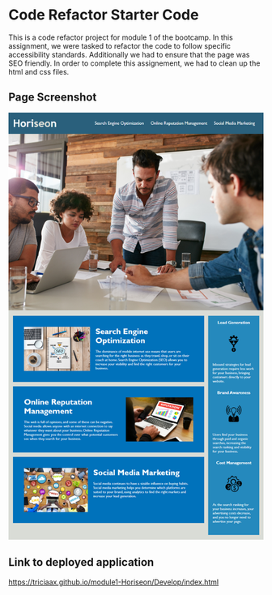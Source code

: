 # Code Refactor Starter Code
This is a code refactor project for module 1 of the bootcamp. In this assignment, we were tasked to refactor the code to follow specific accessibility standards. Additionally we had to ensure that the page was SEO friendly. In order to complete this assignement, we had to clean up the html and css files.

## Page Screenshot
![project-screenshot](Develop/assets/images/01-html-css-git-homework-demo.png)

## Link to deployed application
https://triciaax.github.io/module1-Horiseon/Develop/index.html

